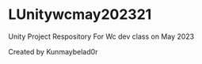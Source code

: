 # LUnitywcmay202321
Unity Project Respository For Wc dev class on May 2023

Created by Kunmaybelad0r
